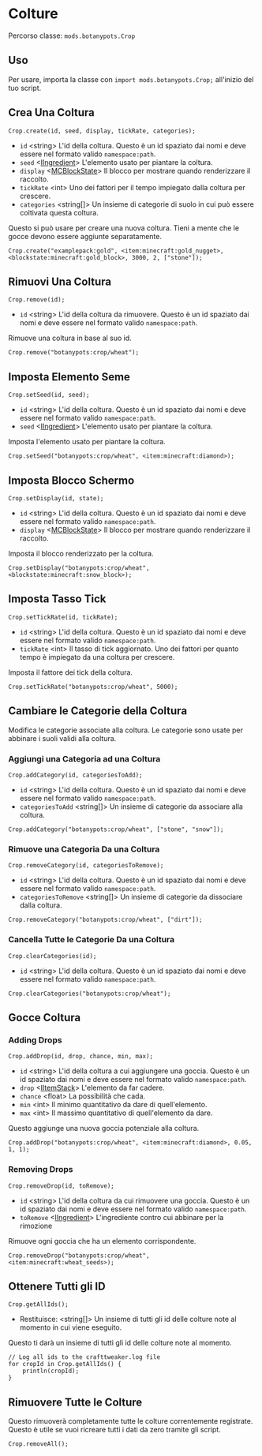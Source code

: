 # Colture

Percorso classe: `mods.botanypots.Crop`

## Uso

Per usare, importa la classe con `import mods.botanypots.Crop;` all'inizio del tuo script.

## Crea Una Coltura

`Crop.create(id, seed, display, tickRate, categories);`

- `id` &lt;string> L'id della coltura. Questo è un id spaziato dai nomi e deve essere nel formato valido `namespace:path`.
- `seed` <[IIngredient](/vanilla/api/items/IIngredient)> L'elemento usato per piantare la coltura.
- `display` <[MCBlockState](/vanilla/api/blocks/MCBlockState)> Il blocco per mostrare quando renderizzare il raccolto.
- `tickRate` &lt;int> Uno dei fattori per il tempo impiegato dalla coltura per crescere.
- `categories` &lt;string[]> Un insieme di categorie di suolo in cui può essere coltivata questa coltura.

Questo si può usare per creare una nuova coltura. Tieni a mente che le gocce devono essere aggiunte separatamente.

```zenscript
Crop.create("examplepack:gold", <item:minecraft:gold_nugget>, <blockstate:minecraft:gold_block>, 3000, 2, ["stone"]);
```

## Rimuovi Una Coltura

`Crop.remove(id);`

- `id` &lt;string> L'id della coltura da rimuovere. Questo è un id spaziato dai nomi e deve essere nel formato valido `namespace:path`.

Rimuove una coltura in base al suo id.

```zenscript
Crop.remove("botanypots:crop/wheat");
```

## Imposta Elemento Seme

`Crop.setSeed(id, seed);`

- `id` &lt;string> L'id della coltura. Questo è un id spaziato dai nomi e deve essere nel formato valido `namespace:path`.
- `seed` <[IIngredient](/vanilla/api/items/IIngredient)> L'elemento usato per piantare la coltura.

Imposta l'elemento usato per piantare la coltura.

```zenscript
Crop.setSeed("botanypots:crop/wheat", <item:minecraft:diamond>);
```

## Imposta Blocco Schermo

`Crop.setDisplay(id, state);`

- `id` &lt;string> L'id della coltura. Questo è un id spaziato dai nomi e deve essere nel formato valido `namespace:path`.
- `display` <[MCBlockState](/vanilla/api/blocks/MCBlockState)> Il blocco per mostrare quando renderizzare il raccolto.

Imposta il blocco renderizzato per la coltura.

```zenscript
Crop.setDisplay("botanypots:crop/wheat", <blockstate:minecraft:snow_block>);
```

## Imposta Tasso Tick

`Crop.setTickRate(id, tickRate);`

- `id` &lt;string> L'id della coltura. Questo è un id spaziato dai nomi e deve essere nel formato valido `namespace:path`.
- `tickRate` &lt;int> Il tasso di tick aggiornato. Uno dei fattori per quanto tempo è impiegato da una coltura per crescere.

Imposta il fattore dei tick della coltura.

```zenscript
Crop.setTickRate("botanypots:crop/wheat", 5000);
```

## Cambiare le Categorie della Coltura

Modifica le categorie associate alla coltura. Le categorie sono usate per abbinare i suoli validi alla coltura.

### Aggiungi una Categoria ad una Coltura

`Crop.addCategory(id, categoriesToAdd);`

- `id` &lt;string> L'id della coltura. Questo è un id spaziato dai nomi e deve essere nel formato valido `namespace:path`.
- `categoriesToAdd` &lt;string[]> Un insieme di categorie da associare alla coltura.

```zenscript
Crop.addCategory("botanypots:crop/wheat", ["stone", "snow"]);
```

### Rimuove una Categoria Da una Coltura

`Crop.removeCategory(id, categoriesToRemove);`

- `id` &lt;string> L'id della coltura. Questo è un id spaziato dai nomi e deve essere nel formato valido `namespace:path`.
- `categoriesToRemove` &lt;string[]> Un insieme di categorie da dissociare dalla coltura.

```zenscript
Crop.removeCategory("botanypots:crop/wheat", ["dirt"]);
```

### Cancella Tutte le Categorie Da una Coltura

`Crop.clearCategories(id);`

- `id` &lt;string> L'id della coltura. Questo è un id spaziato dai nomi e deve essere nel formato valido `namespace:path`.

```zenscript
Crop.clearCategories("botanypots:crop/wheat");
```

## Gocce Coltura

### Adding Drops

`Crop.addDrop(id, drop, chance, min, max);`

- `id` &lt;string> L'id della coltura a cui aggiungere una goccia. Questo è un id spaziato dai nomi e deve essere nel formato valido `namespace:path`.
- `drop` <[IItemStack](/vanilla/api/items/IItemStack)> L'elemento da far cadere.
- `chance` &lt;float> La possibilità che cada.
- `min` &lt;int> Il minimo quantitativo da dare di quell'elemento.
- `max` &lt;int> Il massimo quantitativo di quell'elemento da dare.

Questo aggiunge una nuova goccia potenziale alla coltura.

```zenscript
Crop.addDrop("botanypots:crop/wheat", <item:minecraft:diamond>, 0.05, 1, 1);
```

### Removing Drops

`Crop.removeDrop(id, toRemove);`

- `id` &lt;string> L'id della coltura da cui rimuovere una goccia. Questo è un id spaziato dai nomi e deve essere nel formato valido `namespace:path`.
- `toRemove` <[IIngredient](/vanilla/api/items/IIngredient)> L'ingrediente contro cui abbinare per la rimozione

Rimuove ogni goccia che ha un elemento corrispondente.

```zenscript
Crop.removeDrop("botanypots:crop/wheat", <item:minecraft:wheat_seeds>);
```

## Ottenere Tutti gli ID

`Crop.getAllIds();`

- Restituisce: &lt;string[]> Un insieme di tutti gli id delle colture note al momento in cui viene eseguito.

Questo ti darà un insieme di tutti gli id delle colture note al momento.

```zenscript
// Log all ids to the crafttweaker.log file
for cropId in Crop.getAllIds() {
    println(cropId);
}
```

## Rimuovere Tutte le Colture

Questo rimuoverà completamente tutte le colture correntemente registrate. Questo è utile se vuoi ricreare tutti i dati da zero tramite gli script.

```zenscript
Crop.removeAll();
```
